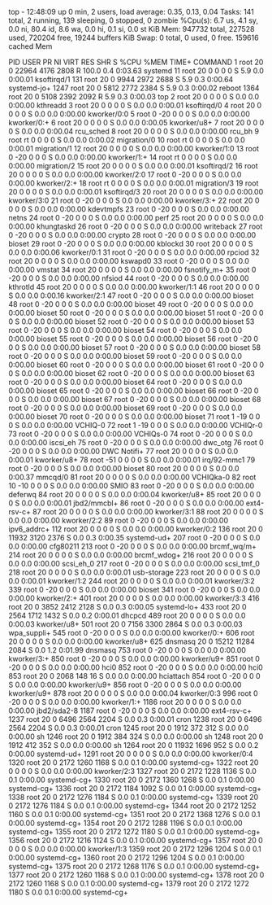 top - 12:48:09 up 0 min,  2 users,  load average: 0.35, 0.13, 0.04
Tasks: 141 total,   2 running, 139 sleeping,   0 stopped,   0 zombie
%Cpu(s):  6.7 us,  4.1 sy,  0.0 ni, 80.4 id,  8.6 wa,  0.0 hi,  0.1 si,  0.0 st
KiB Mem:    947732 total,   227528 used,   720204 free,    19244 buffers
KiB Swap:        0 total,        0 used,        0 free.   159616 cached Mem

  PID USER      PR  NI    VIRT    RES    SHR S  %CPU %MEM     TIME+ COMMAND
    1 root      20   0   22964   4176   2808 R 100.0  0.4   0:03.63 systemd
   11 root      20   0       0      0      0 S   5.9  0.0   0:00.01 ksoftirqd/1
  131 root      20   0    9944   2972   2688 S   5.9  0.3   0:00.64 systemd-jo+
 1247 root      20   0    5812   2772   2384 S   5.9  0.3   0:00.02 reboot
 1364 root      20   0    5108   2392   2092 R   5.9  0.3   0:00.03 top
    2 root      20   0       0      0      0 S   0.0  0.0   0:00.00 kthreadd
    3 root      20   0       0      0      0 S   0.0  0.0   0:00.01 ksoftirqd/0
    4 root      20   0       0      0      0 S   0.0  0.0   0:00.00 kworker/0:0
    5 root       0 -20       0      0      0 S   0.0  0.0   0:00.00 kworker/0:+
    6 root      20   0       0      0      0 S   0.0  0.0   0:00.05 kworker/u8+
    7 root      20   0       0      0      0 S   0.0  0.0   0:00.04 rcu_sched
    8 root      20   0       0      0      0 S   0.0  0.0   0:00.00 rcu_bh
    9 root      rt   0       0      0      0 S   0.0  0.0   0:00.02 migration/0
   10 root      rt   0       0      0      0 S   0.0  0.0   0:00.01 migration/1
   12 root      20   0       0      0      0 S   0.0  0.0   0:00.00 kworker/1:0
   13 root       0 -20       0      0      0 S   0.0  0.0   0:00.00 kworker/1:+
   14 root      rt   0       0      0      0 S   0.0  0.0   0:00.00 migration/2
   15 root      20   0       0      0      0 S   0.0  0.0   0:00.01 ksoftirqd/2
   16 root      20   0       0      0      0 S   0.0  0.0   0:00.00 kworker/2:0
   17 root       0 -20       0      0      0 S   0.0  0.0   0:00.00 kworker/2:+
   18 root      rt   0       0      0      0 S   0.0  0.0   0:00.01 migration/3
   19 root      20   0       0      0      0 S   0.0  0.0   0:00.01 ksoftirqd/3
   20 root      20   0       0      0      0 S   0.0  0.0   0:00.00 kworker/3:0
   21 root       0 -20       0      0      0 S   0.0  0.0   0:00.00 kworker/3:+
   22 root      20   0       0      0      0 S   0.0  0.0   0:00.00 kdevtmpfs
   23 root       0 -20       0      0      0 S   0.0  0.0   0:00.00 netns
   24 root       0 -20       0      0      0 S   0.0  0.0   0:00.00 perf
   25 root      20   0       0      0      0 S   0.0  0.0   0:00.00 khungtaskd
   26 root       0 -20       0      0      0 S   0.0  0.0   0:00.00 writeback
   27 root       0 -20       0      0      0 S   0.0  0.0   0:00.00 crypto
   28 root       0 -20       0      0      0 S   0.0  0.0   0:00.00 bioset
   29 root       0 -20       0      0      0 S   0.0  0.0   0:00.00 kblockd
   30 root      20   0       0      0      0 S   0.0  0.0   0:00.06 kworker/0:1
   31 root       0 -20       0      0      0 S   0.0  0.0   0:00.00 rpciod
   32 root      20   0       0      0      0 S   0.0  0.0   0:00.00 kswapd0
   33 root       0 -20       0      0      0 S   0.0  0.0   0:00.00 vmstat
   34 root      20   0       0      0      0 S   0.0  0.0   0:00.00 fsnotify_m+
   35 root       0 -20       0      0      0 S   0.0  0.0   0:00.00 nfsiod
   44 root       0 -20       0      0      0 S   0.0  0.0   0:00.00 kthrotld
   45 root      20   0       0      0      0 S   0.0  0.0   0:00.00 kworker/1:1
   46 root      20   0       0      0      0 S   0.0  0.0   0:00.16 kworker/2:1
   47 root       0 -20       0      0      0 S   0.0  0.0   0:00.00 bioset
   48 root       0 -20       0      0      0 S   0.0  0.0   0:00.00 bioset
   49 root       0 -20       0      0      0 S   0.0  0.0   0:00.00 bioset
   50 root       0 -20       0      0      0 S   0.0  0.0   0:00.00 bioset
   51 root       0 -20       0      0      0 S   0.0  0.0   0:00.00 bioset
   52 root       0 -20       0      0      0 S   0.0  0.0   0:00.00 bioset
   53 root       0 -20       0      0      0 S   0.0  0.0   0:00.00 bioset
   54 root       0 -20       0      0      0 S   0.0  0.0   0:00.00 bioset
   55 root       0 -20       0      0      0 S   0.0  0.0   0:00.00 bioset
   56 root       0 -20       0      0      0 S   0.0  0.0   0:00.00 bioset
   57 root       0 -20       0      0      0 S   0.0  0.0   0:00.00 bioset
   58 root       0 -20       0      0      0 S   0.0  0.0   0:00.00 bioset
   59 root       0 -20       0      0      0 S   0.0  0.0   0:00.00 bioset
   60 root       0 -20       0      0      0 S   0.0  0.0   0:00.00 bioset
   61 root       0 -20       0      0      0 S   0.0  0.0   0:00.00 bioset
   62 root       0 -20       0      0      0 S   0.0  0.0   0:00.00 bioset
   63 root       0 -20       0      0      0 S   0.0  0.0   0:00.00 bioset
   64 root       0 -20       0      0      0 S   0.0  0.0   0:00.00 bioset
   65 root       0 -20       0      0      0 S   0.0  0.0   0:00.00 bioset
   66 root       0 -20       0      0      0 S   0.0  0.0   0:00.00 bioset
   67 root       0 -20       0      0      0 S   0.0  0.0   0:00.00 bioset
   68 root       0 -20       0      0      0 S   0.0  0.0   0:00.00 bioset
   69 root       0 -20       0      0      0 S   0.0  0.0   0:00.00 bioset
   70 root       0 -20       0      0      0 S   0.0  0.0   0:00.00 bioset
   71 root       1 -19       0      0      0 S   0.0  0.0   0:00.00 VCHIQ-0
   72 root       1 -19       0      0      0 S   0.0  0.0   0:00.00 VCHIQr-0
   73 root       0 -20       0      0      0 S   0.0  0.0   0:00.00 VCHIQs-0
   74 root       0 -20       0      0      0 S   0.0  0.0   0:00.00 iscsi_eh
   75 root       0 -20       0      0      0 S   0.0  0.0   0:00.00 dwc_otg
   76 root       0 -20       0      0      0 S   0.0  0.0   0:00.00 DWC Notifi+
   77 root      20   0       0      0      0 S   0.0  0.0   0:00.01 kworker/u8+
   78 root     -51   0       0      0      0 S   0.0  0.0   0:00.01 irq/92-mmc1
   79 root       0 -20       0      0      0 S   0.0  0.0   0:00.00 bioset
   80 root      20   0       0      0      0 S   0.0  0.0   0:00.37 mmcqd/0
   81 root      20   0       0      0      0 S   0.0  0.0   0:00.00 VCHIQka-0
   82 root      10 -10       0      0      0 S   0.0  0.0   0:00.00 SMIO
   83 root       0 -20       0      0      0 S   0.0  0.0   0:00.00 deferwq
   84 root      20   0       0      0      0 S   0.0  0.0   0:00.04 kworker/u8+
   85 root      20   0       0      0      0 S   0.0  0.0   0:00.01 jbd2/mmcbl+
   86 root       0 -20       0      0      0 S   0.0  0.0   0:00.00 ext4-rsv-c+
   87 root      20   0       0      0      0 S   0.0  0.0   0:00.00 kworker/3:1
   88 root      20   0       0      0      0 S   0.0  0.0   0:00.00 kworker/2:2
   89 root       0 -20       0      0      0 S   0.0  0.0   0:00.00 ipv6_addrc+
  112 root      20   0       0      0      0 S   0.0  0.0   0:00.00 kworker/0:2
  136 root      20   0   11932   3120   2376 S   0.0  0.3   0:00.35 systemd-ud+
  207 root       0 -20       0      0      0 S   0.0  0.0   0:00.00 cfg80211
  213 root       0 -20       0      0      0 S   0.0  0.0   0:00.00 brcmf_wq/m+
  214 root      20   0       0      0      0 S   0.0  0.0   0:00.00 brcmf_wdog+
  216 root      20   0       0      0      0 S   0.0  0.0   0:00.00 scsi_eh_0
  217 root       0 -20       0      0      0 S   0.0  0.0   0:00.00 scsi_tmf_0
  218 root      20   0       0      0      0 S   0.0  0.0   0:00.01 usb-storage
  223 root      20   0       0      0      0 S   0.0  0.0   0:00.01 kworker/1:2
  244 root      20   0       0      0      0 S   0.0  0.0   0:00.01 kworker/3:2
  339 root       0 -20       0      0      0 S   0.0  0.0   0:00.00 bioset
  341 root       0 -20       0      0      0 S   0.0  0.0   0:00.00 kworker/2:+
  401 root      20   0       0      0      0 S   0.0  0.0   0:00.00 kworker/3:3
  416 root      20   0    3852   2412   2128 S   0.0  0.3   0:00.05 systemd-lo+
  433 root      20   0    2564   1712   1432 S   0.0  0.2   0:00.01 dhcpcd
  489 root      20   0       0      0      0 S   0.0  0.0   0:00.03 kworker/u8+
  501 root      20   0    7156   3300   2864 S   0.0  0.3   0:00.03 wpa_suppli+
  545 root       0 -20       0      0      0 S   0.0  0.0   0:00.00 kworker/0:+
  606 root      20   0       0      0      0 S   0.0  0.0   0:00.00 kworker/u8+
  625 dnsmasq   20   0   15212  11284   2084 S   0.0  1.2   0:01.99 dnsmasq
  753 root       0 -20       0      0      0 S   0.0  0.0   0:00.00 kworker/3:+
  850 root       0 -20       0      0      0 S   0.0  0.0   0:00.00 kworker/u9+
  851 root       0 -20       0      0      0 S   0.0  0.0   0:00.00 hci0
  852 root       0 -20       0      0      0 S   0.0  0.0   0:00.00 hci0
  853 root      20   0    2068    148     16 S   0.0  0.0   0:00.00 hciattach
  854 root       0 -20       0      0      0 S   0.0  0.0   0:00.00 kworker/u9+
  856 root       0 -20       0      0      0 S   0.0  0.0   0:00.00 kworker/u9+
  878 root      20   0       0      0      0 S   0.0  0.0   0:00.04 kworker/0:3
  996 root       0 -20       0      0      0 S   0.0  0.0   0:00.00 kworker/1:+
 1186 root      20   0       0      0      0 S   0.0  0.0   0:00.00 jbd2/sda2-8
 1187 root       0 -20       0      0      0 S   0.0  0.0   0:00.00 ext4-rsv-c+
 1237 root      20   0    6496   2564   2204 S   0.0  0.3   0:00.01 cron
 1238 root      20   0    6496   2564   2204 S   0.0  0.3   0:00.01 cron
 1245 root      20   0    1912    372    312 S   0.0  0.0   0:00.00 sh
 1246 root      20   0    1912    384    324 S   0.0  0.0   0:00.00 sh
 1248 root      20   0    1912    412    352 S   0.0  0.0   0:00.00 sh
 1264 root      20   0   11932   1696    952 S   0.0  0.2   0:00.00 systemd-ud+
 1291 root      20   0       0      0      0 S   0.0  0.0   0:00.00 kworker/0:4
 1320 root      20   0    2172   1260   1168 S   0.0  0.1   0:00.00 systemd-cg+
 1322 root      20   0       0      0      0 S   0.0  0.0   0:00.00 kworker/2:3
 1327 root      20   0    2172   1228   1136 S   0.0  0.1   0:00.00 systemd-cg+
 1330 root      20   0    2172   1360   1268 S   0.0  0.1   0:00.00 systemd-cg+
 1336 root      20   0    2172   1184   1092 S   0.0  0.1   0:00.00 systemd-cg+
 1338 root      20   0    2172   1276   1184 S   0.0  0.1   0:00.00 systemd-cg+
 1339 root      20   0    2172   1276   1184 S   0.0  0.1   0:00.00 systemd-cg+
 1344 root      20   0    2172   1252   1160 S   0.0  0.1   0:00.00 systemd-cg+
 1351 root      20   0    2172   1368   1276 S   0.0  0.1   0:00.00 systemd-cg+
 1354 root      20   0    2172   1288   1196 S   0.0  0.1   0:00.00 systemd-cg+
 1355 root      20   0    2172   1272   1180 S   0.0  0.1   0:00.00 systemd-cg+
 1356 root      20   0    2172   1216   1124 S   0.0  0.1   0:00.00 systemd-cg+
 1357 root      20   0       0      0      0 S   0.0  0.0   0:00.00 kworker/1:3
 1359 root      20   0    2172   1296   1204 S   0.0  0.1   0:00.00 systemd-cg+
 1360 root      20   0    2172   1296   1204 S   0.0  0.1   0:00.00 systemd-cg+
 1375 root      20   0    2172   1268   1176 S   0.0  0.1   0:00.00 systemd-cg+
 1377 root      20   0    2172   1260   1168 S   0.0  0.1   0:00.00 systemd-cg+
 1378 root      20   0    2172   1260   1168 S   0.0  0.1   0:00.00 systemd-cg+
 1379 root      20   0    2172   1272   1180 S   0.0  0.1   0:00.00 systemd-cg+
